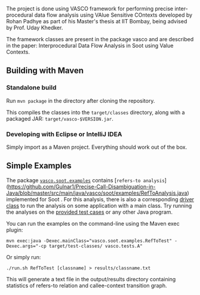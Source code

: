 
The project is done using VASCO framework for performing precise inter-procedural data flow analysis using VAlue Sensitive COntexts developed by Rohan Padhye as part of his Master's thesis at IIT Bombay, being advised by Prof. Uday Khedker.

The framework classes are present in the package vasco and are described in the paper: Interprocedural Data Flow Analysis in Soot using Value Contexts.

## Building with Maven ##

### Standalone build ###

Run `mvn package` in the directory after cloning the repository.

This compiles the classes into the `target/classes` directory, along with a packaged JAR: `target/vasco-$VERSION.jar`. 

### Developing with Eclipse or IntelliJ IDEA ### 

Simply import as a Maven project. Everything should work out of the box.

## Simple Examples ##

The package [`vasco.soot.examples`](https://github.com/Gulnar1/Precise-Call-Disambiguation-in-Java/tree/master/src/main/java/vasco/soot/examples) contains [`refers-to analysis`]  (https://github.com/Gulnar1/Precise-Call-Disambiguation-in-Java/blob/master/src/main/java/vasco/soot/examples/RefToAnalysis.java) implemented for Soot . For this analysis, there is also a corresponding [driver class](https://github.com/Gulnar1/Precise-Call-Disambiguation-in-Java/tree/master/src/test/java/vasco/soot/examples) to run the analysis on some application with a main class. Try running the analyses on the [provided test cases](https://github.com/Gulnar1/Precise-Call-Disambiguation-in-Java/tree/master/src/test/java/vasco/tests/VirtualCalls) or any other Java program.

You can run the examples on the command-line using the Maven exec plugin:

```
mvn exec:java -Dexec.mainClass="vasco.soot.examples.RefToTest" -Dexec.args="-cp target/test-classes/ vasco.tests.A"
```
Or simply run:
```
./run.sh RefToTest [classname] > results/classname.txt
```

This will generate a text file in the output/results directory containing statistics of refers-to relation and callee-context transition graph.



